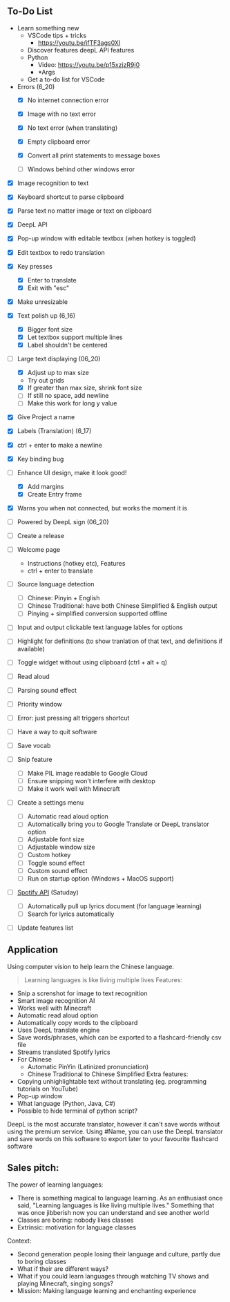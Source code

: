 ## To-Do List
- Learn something new
    - VSCode tips + tricks
        - https://youtu.be/ifTF3ags0XI
    - Discover features deepL API features
    - Python
        - Video: https://youtu.be/p15xzjzR9j0
        - *Args
    - Get a to-do list for VSCode
- Errors (6_20)
    - [x] No internet connection error
    - [x] Image with no text error
    - [x] No text error (when translating)
    - [x] Empty clipboard error
    - [x] Convert all print statements to message boxes
    - [ ] Windows behind other windows error


- [x] Image recognition to text
- [x] Keyboard shortcut to parse clipboard
- [x] Parse text no matter image or text on clipboard
- [x] DeepL API
- [x] Pop-up window with editable textbox (when hotkey is toggled)
- [x] Edit textbox to redo translation
- [x] Key presses
    - [x] Enter to translate
    - [x] Exit with "esc"
- [x] Make unresizable
- [x] Text polish up (6_16)
    - [x] Bigger font size
    - [x] Let textbox support multiple lines
    - [x] Label shouldn't be centered
- [ ] Large text displaying (06_20)
    - [x] Adjust up to max size
    - Try out grids
    - [x] If greater than max size, shrink font size
    - [ ] If still no space, add newline
    - [ ] Make this work for long y value
- [x] Give Project a name
- [x] Labels (Translation) (6_17)
- [x] ctrl + enter to make a newline
- [x] Key binding bug
- [ ] Enhance UI design, make it look good!
    - [x] Add margins
    - [x] Create Entry frame
- [x] Warns you when not connected, but works the moment it is
- [ ] Powered by DeepL sign (06_20)
- [ ] Create a release

- [ ] Welcome page
    - Instructions (hotkey etc), Features
    - ctrl + enter to translate
- [ ] Source language detection
    - [ ] Chinese: Pinyin + English
    - [ ] Chinese Traditional: have both Chinese Simplified & English output
    - [ ] Pinying + simplified conversion supported offline
- [ ] Input and output clickable text language lables for options
- [ ] Highlight for definitions (to show tranlation of that text, and definitions if available)
- [ ] Toggle widget without using clipboard (ctrl + alt + q)
- [ ] Read aloud
- [ ] Parsing sound effect
- [ ] Priority window
- [ ] Error: just pressing alt triggers shortcut
- [ ] Have a way to quit software

- [ ] Save vocab
- [ ] Snip feature
    - [ ] Make PIL image readable to Google Cloud
    - [ ] Ensure snipping won't interfere with desktop
    - [ ] Make it work well with Minecraft
- [ ] Create a settings menu
    - [ ] Automatic read aloud option
    - [ ] Automatically bring you to Google Translate or DeepL translator option
    - [ ] Adjustable font size
    - [ ] Adjustable window size
    - [ ] Custom hotkey
    - [ ] Toggle sound effect
    - [ ] Custom sound effect
    - [ ] Run on startup option (Windows + MacOS support)

- [ ] [Spotify API](https://youtu.be/c5sWvP9h3s8) (Satuday)
    - [ ] Automatically pull up lyrics document (for language learning)
    - [ ] Search for lyrics automatically
- [ ] Update features list


## Application
Using computer vision to help learn the Chinese language.
> Learning languages is like living multiple lives
Features:
- Snip a screnshot for image to text recognition
- Smart image recognition AI
- Works well with Minecraft
- Automatic read aloud option
- Automatically copy words to the clipboard
- Uses DeepL translate engine
- Save words/phrases, which can be exported to a flashcard-friendly csv file
- Streams translated Spotify lyrics
- For Chinese
    - Automatic PinYin (Latinized pronunciation)
    - Chinese Traditional to Chinese Simplified
Extra features:
- Copying unhighlightable text without translating (eg. programming tutorials on YouTube)
- Pop-up window
- What language (Python, Java, C#)
- Possible to hide terminal of python script?

DeepL is the most accurate translator, however it can't save words without using the premium service. Using #Name, you can use the DeepL translator and save words on this software to export later to your favourite flashcard software


## Sales pitch:
The power of learning languages:
- There is something magical to language learning. As an enthusiast once said, "Learning languages is like living multiple lives." Something that was once jibberish now you
can understand and see another world
- Classes are boring: nobody likes classes
- Extrinsic: motivation for language classes

Context:
- Second generation people losing their language and culture, partly due to boring classes
- What if their are different ways?
- What if you could learn languages through watching TV shows and playing Minecraft, singing songs?
- Mission: Making language learning and enchanting experience
